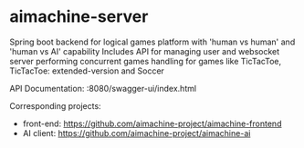 # aimachine-server
Spring boot backend for logical games platform with 'human vs human' and 'human vs AI' capability
Includes API for managing user and websocket server performing concurrent games handling for games like TicTacToe, TicTacToe: extended-version and Soccer 

API Documentation:
:8080/swagger-ui/index.html

Corresponding projects:
- front-end: https://github.com/aimachine-project/aimachine-frontend
- AI client: https://github.com/aimachine-project/aimachine-ai

